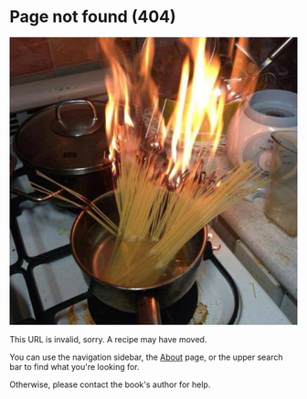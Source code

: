 # Page not found (404)

<p align="left">
<img src="./assets/404.jpg">
</p>

This URL is invalid, sorry. A recipe may have moved.

You can use the navigation sidebar, the [About](./about.md) page, or the upper search bar to find what you're looking for.

Otherwise, please contact the book's author for help.
